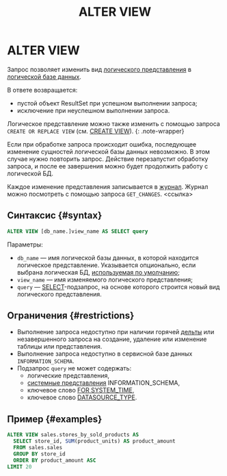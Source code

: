 ﻿---
layout: default
title: ALTER VIEW
nav_order: 1
parent: Запросы SQL+
grand_parent: Справочная информация
has_children: false
has_toc: false
---

# ALTER VIEW

Запрос позволяет изменить вид [логического представления](../../../overview/main_concepts/logical_view/logical_view.md) 
в [логической базе данных](../../../overview/main_concepts/logical_db/logical_db.md).

В ответе возвращается:
*   пустой объект ResultSet при успешном выполнении запроса;
*   исключение при неуспешном выполнении запроса.

Логическое представление можно также изменить с помощью запроса `CREATE OR REPLACE VIEW` 
(см. [CREATE VIEW](../CREATE_VIEW/CREATE_VIEW.md)).
{: .note-wrapper}

Если при обработке запроса происходит ошибка, последующее изменение сущностей логической базы данных невозможно. В этом 
случае нужно повторить запрос. Действие перезапустит обработку запроса, и после ее завершения можно будет продолжить 
работу с логической БД.

Каждое изменение представления записывается в [журнал](../../../overview/main_concepts/changelog/changelog.md). Журнал
можно посмотреть с помощью запроса `GET_CHANGES`. <ссылка>

## Синтаксис {#syntax}

```sql
ALTER VIEW [db_name.]view_name AS SELECT query
```

Параметры:
*   `db_name` — имя логической базы данных, в которой находится логическое представление. 
    Указывается опционально, если выбрана логическая БД, [используемая по умолчанию](../../../working_with_system/other_features/default_db_set-up/default_db_set-up.md);
*   `view_name` — имя изменяемого логического представления;
*   `query` — [SELECT](../SELECT/SELECT.md)\-подзапрос, на основе которого строится новый вид 
    логического представления.

## Ограничения {#restrictions}

*   Выполнение запроса недоступно при наличии горячей [дельты](../../../overview/main_concepts/delta/delta.md) или  
незавершенного запроса на создание, удаление или изменение таблицы или представления.
*   Выполнение запроса недоступно в сервисной базе данных `INFORMATION_SCHEMA`.
*   Подзапрос `query` не может содержать:
    *   логические представления,
    *   [системные представления](../../system_views/system_views.md) INFORMATION_SCHEMA,
    *   ключевое слово [FOR SYSTEM_TIME](../SELECT/SELECT.md#for_system_time),
    *   ключевое слово [DATASOURCE_TYPE](../SELECT/SELECT.md#param_datasource_type).

## Пример {#examples}

```sql
ALTER VIEW sales.stores_by_sold_products AS
  SELECT store_id, SUM(product_units) AS product_amount
  FROM sales.sales
  GROUP BY store_id
  ORDER BY product_amount ASC
LIMIT 20
```